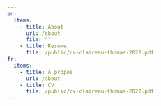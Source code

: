 ```yaml
---
en:
  items:
    - title: About
      url: /about
      file: ""
    - title: Resume
      file: /public/cv-claireau-thomas-2022.pdf
fr:
  items:
    - title: À propos
      url: /about
    - title: CV
      file: /public/cv-claireau-thomas-2022.pdf
---
```

